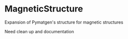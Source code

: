 # MagneticStructure
Expansion of Pymatgen's structure for magnetic structures

Need clean up and documentation

